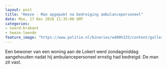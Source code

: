 ```yaml
---
layout: post
title: "Heeze - Man opgepakt na bedreiging ambulancepersoneel"
date: Mon, 17 Dec 2018 11:35:00 GMT
categories: 
- noord-brabant 
- heeze-leende 
feature_image: "https://www.politie.nl/binaries/w400h225/content/gallery/politie/stockfotos/algemeen/aanhouding-op-straat.jpg"
---
```


Een bewoner van een woning aan de Lokert werd zondagmiddag aangehouden nadat hij ambulancepersoneel ernstig had bedreigd. De man zit vast.
